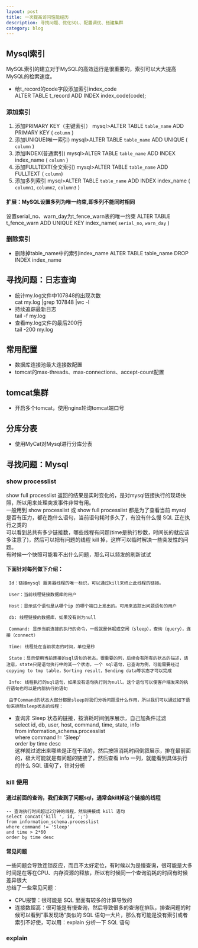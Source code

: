 ```yaml
---
layout: post
title: 一次提高访问性能经历
description: 寻找问题、优化SQL、配置调优、搭建集群
category: blog
---
```


## Mysql索引
MySQL索引的建立对于MySQL的高效运行是很重要的，索引可以大大提高MySQL的检索速度。  
* 给t_record的code字段添加索引index_code  
ALTER TABLE t_record ADD INDEX index_code(code);

### 添加索引
1. 添加PRIMARY KEY（主键索引） 
mysql>ALTER TABLE `table_name` ADD PRIMARY KEY ( `column` ) 
2. 添加UNIQUE(唯一索引) 
mysql>ALTER TABLE `table_name` ADD UNIQUE ( 
`column` 
) 
3. 添加INDEX(普通索引) 
mysql>ALTER TABLE `table_name` ADD INDEX index_name ( `column` ) 
4. 添加FULLTEXT(全文索引) 
mysql>ALTER TABLE `table_name` ADD FULLTEXT ( `column`) 
5. 添加多列索引 
mysql>ALTER TABLE `table_name` ADD INDEX index_name ( `column1`, `column2`, `column3` )

#### 扩展：MySQL设置多列为唯一约束,即多列不能同时相同
设置serial_no、warn_day为t_fence_warn表的唯一约束
ALTER TABLE t_fence_warn ADD UNIQUE KEY index_name( `serial_no`, `warn_day` )

### 删除索引
* 删除掉table_name中的索引index_name
ALTER TABLE table_name DROP INDEX index_name

## 寻找问题：日志查询
* 统计my.log文件中107848的出现次数  
cat my.log |grep 107848 |wc -l  
* 持续追踪最新日志  
tail -f my.log  
* 查看my.log文件的最后200行  
tail -200 my.log  

## 常用配置
* 数据库连接池最大连接数配置
* tomcat的max-threads、max-connections、accept-count配置

## tomcat集群
- 开启多个tomcat，使用nginx轮询tomcat端口号

## 分库分表
- 使用MyCat对Mysql进行分库分表

## 寻找问题：Mysql

### show processlist 
show full processlist 返回的结果是实时变化的，是对mysql链接执行的现场快照，所以用来处理突发事件非常有用。  
一般用到 show processlist 或 show full processlist 都是为了查看当前 mysql 是否有压力，都在跑什么语句，当前语句耗时多久了，有没有什么慢 SQL 正在执行之类的  
可以看到总共有多少链接数，哪些线程有问题(time是执行秒数，时间长的就应该多注意了)，然后可以把有问题的线程 kill 掉，这样可以临时解决一些突发性的问题。  
有时候一个快照可能看不出什么问题，那么可以频发的刷新试试

#### 下面针对每列做下介绍：
     
     Id：链接mysql 服务器线程的唯一标识，可以通过kill来终止此线程的链接。
     
     User：当前线程链接数据库的用户
     
     Host：显示这个语句是从哪个ip 的哪个端口上发出的。可用来追踪出问题语句的用户
     
     db: 线程链接的数据库，如果没有则为null
     
     Command: 显示当前连接的执行的命令，一般就是休眠或空闲（sleep），查询（query），连接（connect）
     
     Time: 线程处在当前状态的时间，单位是秒
     
     State：显示使用当前连接的sql语句的状态，很重要的列，后续会有所有的状态的描述，请注意，state只是语句执行中的某一个状态，一个 sql语句，已查询为例，可能需要经过copying to tmp table，Sorting result，Sending data等状态才可以完成
     
     Info: 线程执行的sql语句，如果没有语句执行则为null。这个语句可以使客户端发来的执行语句也可以是内部执行的语句
     
     由于Command的状态大部分都是sleep对我们分析问题没什么作用，所以我们可以通过如下语句来排除sleep状态的线程：

- 查询非 Sleep 状态的链接，按消耗时间倒序展示，自己加条件过滤   
select id, db, user, host, command, time, state, info  
from information_schema.processlist  
where command != 'Sleep'  
order by time desc  
这样就过滤出来哪些是正在干活的，然后按照消耗时间倒叙展示，排在最前面的，极大可能就是有问题的链接了，然后查看 info 一列，就能看到具体执行的什么 SQL 语句了，针对分析 

### kill 使用

#### 通过前面的查询，我们查到了问题sql，通常会kill掉这个链接的线程

    -- 查询执行时间超过2分钟的线程，然后拼接成 kill 语句
    select concat('kill ', id, ';')
    from information_schema.processlist
    where command != 'Sleep'
    and time > 2*60
    order by time desc
   
#### 常见问题
一些问题会导致连锁反应，而且不太好定位，有时候以为是慢查询，很可能是大多时间是在等在CPU、内存资源的释放，所以有时候同一个查询消耗的时间有时候差异很大  
总结了一些常见问题：  
- CPU报警：很可能是 SQL 里面有较多的计算导致的
- 连接数超高：很可能是有慢查询，然后导致很多的查询在排队，排查问题的时候可以看到”事发现场“类似的 SQL 语句一大片，那么有可能是没有索引或者索引不好使，可以用：explain 分析一下 SQL 语句

### explain

















